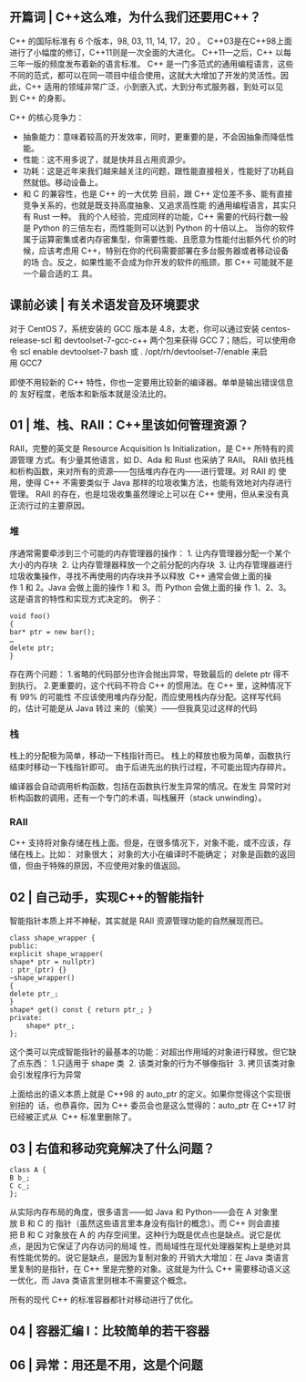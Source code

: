 ## 开篇词 | C++这么难，为什么我们还要用C++？
C++ 的国际标准有 6 个版本，98, 03, 11, 14, 17，20 。
C++03是在C++98上面进行了小幅度的修订，C++11则是一次全面的大进化。
C++11—之后，C++ 以每三年一版的频度发布着新的语言标准。
C++ 是一门多范式的通用编程语言，这些不同的范式，都可以在同一项目中组合使用，这就大大增加了开发的灵活性。因此，C++ 适用的领域非常广泛，小到嵌入式，大到分布式服务器，到处可以见到 C++ 的身影。


C++ 的核心竞争力：
* 抽象能力：意味着较高的开发效率，同时，更重要的是，不会因抽象而降低性能。
* 性能：这不用多说了，就是快并且占用资源少。
* 功耗：这是近年来我们越来越关注的问题，跟性能直接相关，性能好了功耗自然就低。移动设备上。
* 和 C 的兼容性，也是 C++ 的一大优势
目前，跟 C++ 定位差不多、能有直接竞争关系的，也就是既支持高度抽象、又追求高性能
的通用编程语言，其实只有 Rust 一种。
我的个人经验，完成同样的功能，C++ 需要的代码行数一般是 Python 的三倍左右，而性能则可以达到
Python 的十倍以上。
当你的软件属于运算密集或者内存密集型，你需要性能、且愿意为性能付出额外代
价的时候，应该考虑用 C++，特别在你的代码需要部署在多台服务器或者移动设备的场
合。反之，如果性能不会成为你开发的软件的瓶颈，那 C++ 可能就不是一个最合适的工
具。


## 课前必读 | 有关术语发音及环境要求
对于 CentOS 7，系统安装的 GCC 版本是 4.8，太老，你可以通过安装 centos-
release-scl 和 devtoolset-7-gcc-c++ 两个包来获得 GCC 7；随后，可以使用命令 scl
enable devtoolset-7 bash 或 . /opt/rh/devtoolset-7/enable 来启用 GCC7


即使不用较新的 C++ 特性，你也一定要用比较新的编译器。单单是输出错误信息的
友好程度，老版本和新版本就是没法比的。


## 01 | 堆、栈、RAII：C++里该如何管理资源？
RAII，完整的英文是 Resource Acquisition Is Initialization，是 C++ 所特有的资源管理
方式。有少量其他语言，如 D、Ada 和 Rust 也采纳了 RAII。
RAII 依托栈和析构函数，来对所有的资源——包括堆内存在内——进行管理。对 RAII 的
使用，使得 C++ 不需要类似于 Java 那样的垃圾收集方法，也能有效地对内存进行管理。
RAII 的存在，也是垃圾收集虽然理论上可以在 C++ 使用，但从来没有真正流行过的主要原因。
### 堆
序通常需要牵涉到三个可能的内存管理器的操作：
1. 让内存管理器分配一个某个大小的内存块 
2. 让内存管理器释放一个之前分配的内存块 
3. 让内存管理器进行垃圾收集操作，寻找不再使用的内存块并予以释放 
C++ 通常会做上面的操作 1 和 2。Java 会做上面的操作 1 和 3。而 Python 会做上面的操
作 1、2、3。这是语言的特性和实现方式决定的。
例子：
```
void foo()
{
bar* ptr = new bar();
…
delete ptr;
}
```
存在两个问题：
1.省略的代码部分也许会抛出异常，导致最后的 delete ptr 得不到执行。
2.更重要的，这个代码不符合 C++ 的惯用法。在 C++ 里，这种情况下有 99% 的可能性
不应该使用堆内存分配，而应使用栈内存分配。这样写代码的，估计可能是从 Java 转过
来的（偷笑）——但我真见过这样的代码
### 栈
栈上的分配极为简单，移动一下栈指针而已。
栈上的释放也极为简单，函数执行结束时移动一下栈指针即可。
由于后进先出的执行过程，不可能出现内存碎片。


编译器会自动调用析构函数，包括在函数执行发生异常的情况。在发生
异常时对析构函数的调用，还有一个专门的术语，叫栈展开（stack unwinding）。


### RAII
C++ 支持将对象存储在栈上面。但是，在很多情况下，对象不能，或不应该，存储在栈上。比如：
对象很大；
对象的大小在编译时不能确定；
对象是函数的返回值，但由于特殊的原因，不应使用对象的值返回。


## 02 | 自己动手，实现C++的智能指针
智能指针本质上并不神秘，其实就是 RAII 资源管理功能的自然展现而已。
```
class shape_wrapper {
public:
explicit shape_wrapper(
shape* ptr = nullptr)
: ptr_(ptr) {}
~shape_wrapper()
{
delete ptr_;
}
shape* get() const { return ptr_; }
private:
    shape* ptr_;
};
```
这个类可以完成智能指针的最基本的功能：对超出作用域的对象进行释放。但它缺了点东西：
1.只适用于 shape 类 
2. 该类对象的行为不够像指针 
3. 拷贝该类对象会引发程序行为异常 


上面给出的语义本质上就是 C++98 的 auto_ptr 的定义。如果你觉得这个实现很别扭的 
话，也恭喜你，因为 C++ 委员会也是这么觉得的：auto_ptr 在 C++17 时已经被正式从 
C++ 标准里删除了。




## 03 | 右值和移动究竟解决了什么问题？
```
class A {
B b_;
C c_;
};
```
从实际内存布局的角度，很多语言——如 Java 和 Python——会在 A 对象里放 B 和 C 的
指针（虽然这些语言里本身没有指针的概念）。而 C++ 则会直接把 B 和 C 对象放在 A 的
内存空间里。这种行为既是优点也是缺点。说它是优点，是因为它保证了内存访问的局域
性，而局域性在现代处理器架构上是绝对具有性能优势的。说它是缺点，是因为复制对象的
开销大大增加：在 Java 类语言里复制的是指针，在 C++ 里是完整的对象。这就是为什么
C++ 需要移动语义这一优化，而 Java 类语言里则根本不需要这个概念。


所有的现代 C++ 的标准容器都针对移动进行了优化。


## 04 | 容器汇编 I：比较简单的若干容器




## 06 | 异常：用还是不用，这是个问题

